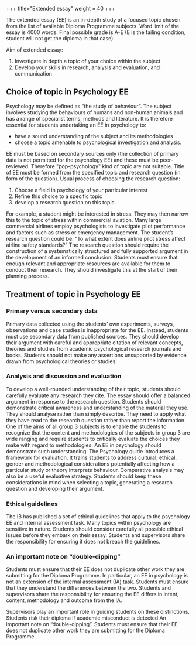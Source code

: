 +++
title="Extended essay"
weight = 40
+++

The extended essay (EE) is an in-depth study of a focused topic chosen from the list of available Diploma Programme subjects. Word limit of the essay is 4000 words. Final possible grade is A-E (E is the failing condition, student will not get the diploma in that case).

Aim of extended essay:

1. Investigate in depth a topic of your choice within the subject
2. Develop your skills in research, analysis and evaluation, and communication

## Choice of topic in Psychology EE

Psychology may be defined as “the study of behaviour”. The subject involves studying the behaviours of humans and non-human animals and has a range of specialist terms, methods and literature. It is therefore essential for students undertaking an EE in psychology to:

- have a sound understanding of the subject and its methodologies
- choose a topic amenable to psychological investigation and analysis.

EE must be based on secondary sources only (the collection of primary data is not permitted for the psychology EE) and these must be peer-reviewed. Therefore "pop-psychology" kind of topic are not suitable.
Title of EE must be formed from the specified topic and research question (in form of the question).
Usual process of choosing the research question:

1. Choose a field in psychology of your particular interest
2. Refine this choice to a specific topic
3. develop a research question on this topic.

For example, a student might be interested in stress. They may then narrow this to the topic of stress within commercial aviation. Many large commercial airlines employ psychologists to investigate pilot performance and factors such as stress or emergency management. The student’s research question could be: “To what extent does airline pilot stress affect airline safety standards?”
The research question should require the construction of a systematically structured and fully supported argument in the development of an informed conclusion. Students must ensure that enough relevant and appropriate resources are available for them to conduct their research. They should investigate this at the start of their planning process.

## Treatment of topic in Psychology EE

### Primary versus secondary data
Primary data collected using the students’ own experiments, surveys, observations and case studies is inappropriate for the EE.
Instead, students must use secondary data from published sources. They should develop their argument with careful and appropriate citation of relevant concepts, theories and studies from academic psychological research journals and books.
Students should not make any assertions unsupported by evidence drawn from psychological theories or studies.

###  Analysis and discussion and evaluation
To develop a well-rounded understanding of their topic, students should carefully evaluate any research they cite. The essay should offer a balanced argument in response to the research question.
Students should demonstrate critical awareness and understanding of the material they use. They should analyse rather than simply describe. They need to apply what they have read to the research question rather than report the information.
One of the aims of all group 3 subjects is to enable the students to recognize that the content and methodologies of the subjects in group 3 are wide ranging and require students to critically evaluate the choices they make with regard to methodologies. An EE in psychology should demonstrate such understanding.
The Psychology guide introduces a framework for evaluation. It trains students to address cultural, ethical, gender and methodological considerations potentially affecting how a particular study or theory interprets behaviour.
Comparative analysis may also be a useful evaluative strategy.
Students should keep these considerations in mind when selecting a topic, generating a research question and developing their argument.

###  Ethical guidelines
The IB has published a set of ethical guidelines that apply to the psychology EE and internal assessment task. Many topics within psychology are sensitive in nature. Students should consider carefully all possible ethical issues before they embark on their essay. Students and supervisors share the responsibility for ensuring it does not breach the guidelines.

### An important note on “double-dipping”
Students must ensure that their EE does not duplicate other work they are submitting for the Diploma Programme. In particular, an EE in psychology is not an extension of the internal assessment (IA) task. Students must ensure that they understand the differences between the two. Students and supervisors share the responsibility for ensuring the EE differs in intent, content, methodology and outcome from the IA.

Supervisors play an important role in guiding students on these distinctions. Students risk their diploma if academic misconduct is detected.An important note on “double-dipping”. Students must ensure that their EE does not duplicate other work they are submitting for the Diploma Programme.
